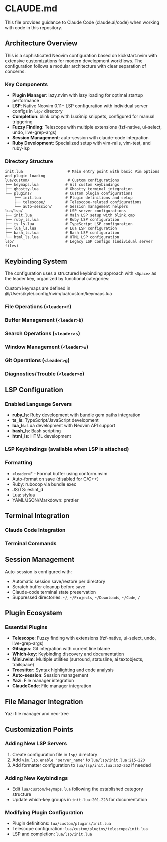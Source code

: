 # CLAUDE.md

This file provides guidance to Claude Code (claude.ai/code) when working with code in this repository.

## Architecture Overview

This is a sophisticated Neovim configuration based on kickstart.nvim with extensive customizations for modern development workflows. The configuration follows a modular architecture with clear separation of concerns.

### Key Components

- **Plugin Manager**: lazy.nvim with lazy loading for optimal startup performance
- **LSP**: Native Neovim 0.11+ LSP configuration with individual server configs in `lsp/` directory
- **Completion**: blink.cmp with LuaSnip snippets, configured for manual triggering
- **Fuzzy Finding**: Telescope with multiple extensions (fzf-native, ui-select, undo, live-grep-args)
- **Session Management**: auto-session with claude-code integration
- **Ruby Development**: Specialized setup with vim-rails, vim-test, and ruby-lsp

### Directory Structure

```
init.lua                    # Main entry point with basic Vim options and plugin loading
lua/custom/                 # Custom configurations
├── keymaps.lua            # All custom keybindings
├── ghostty.lua            # Ghostty terminal integration
└── plugins/               # Custom plugin configurations
    ├── init.lua           # Plugin definitions and setup
    ├── telescope/         # Telescope-related configurations
    └── auto-session/      # Session management helpers
lua/lsp/                   # LSP server configurations
├── init.lua               # Main LSP setup with blink.cmp
├── ruby_ls.lua            # Ruby LSP configuration
├── ts_ls.lua              # TypeScript LSP configuration
├── lua_ls.lua             # Lua LSP configuration
├── bash_ls.lua            # Bash LSP configuration
└── html_ls.lua            # HTML LSP configuration
lsp/                       # Legacy LSP configs (individual server files)
```

## Keybinding System

The configuration uses a structured keybinding approach with `<Space>` as the leader key, organized by functional categories:

Custom keymaps are defined in @/Users/kyle/.config/nvim/lua/custom/keymaps.lua

### File Operations (`<leader>f`)

### Buffer Management (`<leader>b`)

### Search Operations (`<leader>s`)

### Window Management (`<leader>w`)

### Git Operations (`<leader>g`)

### Diagnostics/Trouble (`<leader>x`)

## LSP Configuration

### Enabled Language Servers

- **ruby_ls**: Ruby development with bundle gem paths integration
- **ts_ls**: TypeScript/JavaScript development
- **lua_ls**: Lua development with Neovim API support
- **bash_ls**: Bash scripting
- **html_ls**: HTML development

### LSP Keybindings (available when LSP is attached)

### Formatting

- `<leader>F` - Format buffer using conform.nvim
- Auto-format on save (disabled for C/C++)
- Ruby: rubocop via bundle exec
- JS/TS: eslint_d
- Lua: stylua
- YAML/JSON/Markdown: prettier

## Terminal Integration

### Claude Code Integration

### Terminal Commands

## Session Management

Auto-session is configured with:

- Automatic session save/restore per directory
- Scratch buffer cleanup before save
- Claude-code terminal state preservation
- Suppressed directories: `~/`, `~/Projects`, `~/Downloads`, `~/Code`, `/`

## Plugin Ecosystem

### Essential Plugins

- **Telescope**: Fuzzy finding with extensions (fzf-native, ui-select, undo, live-grep-args)
- **Gitsigns**: Git integration with current line blame
- **Which-key**: Keybinding discovery and documentation
- **Mini.nvim**: Multiple utilities (surround, statusline, ai textobjects, trailspace)
- **Treesitter**: Syntax highlighting and code analysis
- **Auto-session**: Session management
- **Yazi**: File manager integration
- **ClaudeCode**: File manager integration

## File Manager Integration

Yazi file manager and neo-tree

## Customization Points

### Adding New LSP Servers

1. Create configuration file in `lsp/` directory
2. Add `vim.lsp.enable 'server_name'` to `lua/lsp/init.lua:215-220`
3. Add formatter configuration to `lua/lsp/init.lua:252-262` if needed

### Adding New Keybindings

- Edit `lua/custom/keymaps.lua` following the established category structure
- Update which-key groups in `init.lua:201-228` for documentation

### Modifying Plugin Configuration

- Plugin definitions: `lua/custom/plugins/init.lua`
- Telescope configuration: `lua/custom/plugins/telescope/init.lua`
- LSP and completion: `lua/lsp/init.lua`
